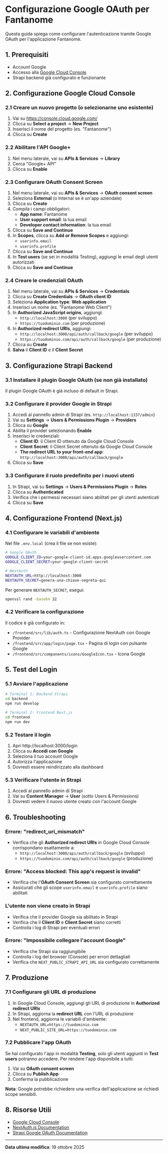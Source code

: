 # Configurazione Google OAuth per Fantanome

Questa guida spiega come configurare l'autenticazione tramite Google OAuth per l'applicazione Fantanome.

## 1. Prerequisiti

- Account Google
- Accesso alla [Google Cloud Console](https://console.cloud.google.com/)
- Strapi backend già configurato e funzionante

## 2. Configurazione Google Cloud Console

### 2.1 Creare un nuovo progetto (o selezionarne uno esistente)

1. Vai su https://console.cloud.google.com/
2. Clicca su **Select a project** → **New Project**
3. Inserisci il nome del progetto (es. "Fantanome")
4. Clicca su **Create**

### 2.2 Abilitare l'API Google+

1. Nel menu laterale, vai su **APIs & Services** → **Library**
2. Cerca "Google+ API"
3. Clicca su **Enable**

### 2.3 Configurare OAuth Consent Screen

1. Nel menu laterale, vai su **APIs & Services** → **OAuth consent screen**
2. Seleziona **External** (o Internal se è un'app aziendale)
3. Clicca su **Create**
4. Compila i campi obbligatori:
   - **App name**: Fantanome
   - **User support email**: la tua email
   - **Developer contact information**: la tua email
5. Clicca su **Save and Continue**
6. In **Scopes**, clicca su **Add or Remove Scopes** e aggiungi:
   - `userinfo.email`
   - `userinfo.profile`
7. Clicca su **Save and Continue**
8. In **Test users** (se sei in modalità Testing), aggiungi le email degli utenti autorizzati
9. Clicca su **Save and Continue**

### 2.4 Creare le credenziali OAuth

1. Nel menu laterale, vai su **APIs & Services** → **Credentials**
2. Clicca su **Create Credentials** → **OAuth client ID**
3. Seleziona **Application type**: **Web application**
4. Inserisci un nome (es. "Fantanome Web Client")
5. In **Authorized JavaScript origins**, aggiungi:
   - `http://localhost:3000` (per sviluppo)
   - `https://tuodominio.com` (per produzione)
6. In **Authorized redirect URIs**, aggiungi:
   - `http://localhost:3000/api/auth/callback/google` (per sviluppo)
   - `https://tuodominio.com/api/auth/callback/google` (per produzione)
7. Clicca su **Create**
8. **Salva** il **Client ID** e il **Client Secret**

## 3. Configurazione Strapi Backend

### 3.1 Installare il plugin Google OAuth (se non già installato)

Il plugin Google OAuth è già incluso di default in Strapi.

### 3.2 Configurare il provider Google in Strapi

1. Accedi al pannello admin di Strapi (es. `http://localhost:1337/admin`)
2. Vai su **Settings** → **Users & Permissions Plugin** → **Providers**
3. Clicca su **Google**
4. Abilita il provider selezionando **Enable**
5. Inserisci le credenziali:
   - **Client ID**: il Client ID ottenuto da Google Cloud Console
   - **Client Secret**: il Client Secret ottenuto da Google Cloud Console
   - **The redirect URL to your front-end app**: `http://localhost:3000/api/auth/callback/google`
6. Clicca su **Save**

### 3.3 Configurare il ruolo predefinito per i nuovi utenti

1. In Strapi, vai su **Settings** → **Users & Permissions Plugin** → **Roles**
2. Clicca su **Authenticated**
3. Verifica che i permessi necessari siano abilitati per gli utenti autenticati
4. Clicca su **Save**

## 4. Configurazione Frontend (Next.js)

### 4.1 Configurare le variabili d'ambiente

Nel file `.env.local` (crea il file se non esiste):

```bash
# Google OAuth
GOOGLE_CLIENT_ID=your-google-client-id.apps.googleusercontent.com
GOOGLE_CLIENT_SECRET=your-google-client-secret

# NextAuth
NEXTAUTH_URL=http://localhost:3000
NEXTAUTH_SECRET=genera-una-chiave-segreta-qui
```

Per generare `NEXTAUTH_SECRET`, esegui:

```bash
openssl rand -base64 32
```

### 4.2 Verificare la configurazione

Il codice è già configurato in:
- `/frontend/src/lib/auth.ts` - Configurazione NextAuth con Google Provider
- `/frontend/src/app/login/page.tsx` - Pagina di login con pulsante Google
- `/frontend/src/components/icons/GoogleIcon.tsx` - Icona Google

## 5. Test del Login

### 5.1 Avviare l'applicazione

```bash
# Terminal 1: Backend Strapi
cd backend
npm run develop

# Terminal 2: Frontend Next.js
cd frontend
npm run dev
```

### 5.2 Testare il login

1. Apri http://localhost:3000/login
2. Clicca su **Accedi con Google**
3. Seleziona il tuo account Google
4. Autorizza l'applicazione
5. Dovresti essere reindirizzato alla dashboard

### 5.3 Verificare l'utente in Strapi

1. Accedi al pannello admin di Strapi
2. Vai su **Content Manager** → **User** (sotto Users & Permissions)
3. Dovresti vedere il nuovo utente creato con l'account Google

## 6. Troubleshooting

### Errore: "redirect_uri_mismatch"

- Verifica che gli **Authorized redirect URIs** in Google Cloud Console corrispondano esattamente a:
  - `http://localhost:3000/api/auth/callback/google` (sviluppo)
  - `https://tuodominio.com/api/auth/callback/google` (produzione)

### Errore: "Access blocked: This app's request is invalid"

- Verifica che l'**OAuth Consent Screen** sia configurato correttamente
- Assicurati che gli scope `userinfo.email` e `userinfo.profile` siano abilitati

### L'utente non viene creato in Strapi

- Verifica che il provider Google sia abilitato in Strapi
- Verifica che il **Client ID** e **Client Secret** siano corretti
- Controlla i log di Strapi per eventuali errori

### Errore: "Impossibile collegare l'account Google"

- Verifica che Strapi sia raggiungibile
- Controlla i log del browser (Console) per errori dettagliati
- Verifica che `NEXT_PUBLIC_STRAPI_API_URL` sia configurato correttamente

## 7. Produzione

### 7.1 Configurare gli URL di produzione

1. In Google Cloud Console, aggiungi gli URL di produzione in **Authorized redirect URIs**
2. In Strapi, aggiorna la **redirect URL** con l'URL di produzione
3. Nel frontend, aggiorna le variabili d'ambiente:
   - `NEXTAUTH_URL=https://tuodominio.com`
   - `NEXT_PUBLIC_SITE_URL=https://tuodominio.com`

### 7.2 Pubblicare l'app OAuth

Se hai configurato l'app in modalità **Testing**, solo gli utenti aggiunti in **Test users** potranno accedere. Per rendere l'app disponibile a tutti:

1. Vai su **OAuth consent screen**
2. Clicca su **Publish App**
3. Conferma la pubblicazione

**Nota**: Google potrebbe richiedere una verifica dell'applicazione se richiedi scope sensibili.

## 8. Risorse Utili

- [Google Cloud Console](https://console.cloud.google.com/)
- [NextAuth.js Documentation](https://next-auth.js.org/)
- [Strapi Google OAuth Documentation](https://docs.strapi.io/dev-docs/plugins/users-permissions#google)

---

**Data ultima modifica**: 19 ottobre 2025
